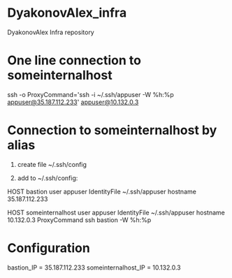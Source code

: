 # DyakonovAlex_infra
DyakonovAlex Infra repository

# One line connection to someinternalhost
ssh -o ProxyCommand='ssh -i ~/.ssh/appuser -W %h:%p appuser@35.187.112.233' appuser@10.132.0.3

# Connection to someinternalhost by alias
1. create file ~/.ssh/config

2. add to ~/.ssh/config:

HOST bastion
  user appuser
  IdentityFile ~/.ssh/appuser
  hostname 35.187.112.233


HOST someinternalhost
  user appuser
  IdentityFile ~/.ssh/appuser
  hostname 10.132.0.3
  ProxyCommand ssh bastion -W %h:%p


# Configuration
bastion_IP = 35.187.112.233
someinternalhost_IP = 10.132.0.3 

